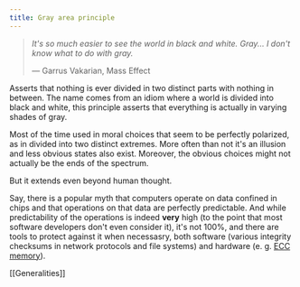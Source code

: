 ```yaml
---
title: Gray area principle
---
```


> _It's so much easier to see the world in black and white. Gray... I don't know what to do with gray._
>
> — Garrus Vakarian, Mass Effect

Asserts that nothing is ever divided in two distinct parts with nothing in between. The name comes from an idiom where a world is divided into black and white, this principle asserts that everything is actually in varying shades of gray.

Most of the time used in moral choices that seem to be perfectly polarized, as in divided into two distinct extremes. More often than not it's an illusion and less obvious states also exist. Moreover, the obvious choices might not actually be the ends of the spectrum.

But it extends even beyond human thought.

Say, there is a popular myth that computers operate on data confined in chips and that operations on that data are perfectly predictable. And while predictability of the operations is indeed **very** high (to the point that most software developers don't even consider it), it's not 100%, and there are tools to protect against it when necessasry, both software (various integrity checksums in network protocols and file systems) and hardware (e. g.  [ECC memory](https://en.wikipedia.org/wiki/ECC_memory)).

[[Generalities]]
